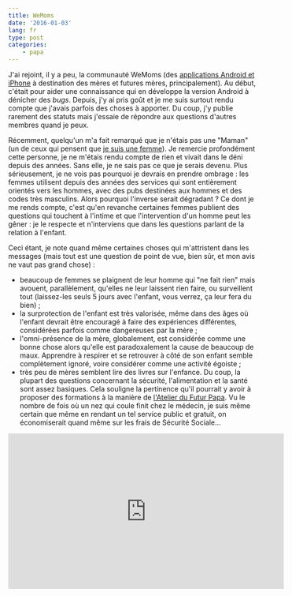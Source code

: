 ```yaml
---
title: WeMoms
date: '2016-01-03'
lang: fr
type: post
categories:
    - papa
---
```


J'ai rejoint, il y a peu, la communauté WeMoms (des [applications Android et iPhone](http://www.wemoms.com/) à destination des mères et futures mères, principalement). Au début, c'était pour aider une connaissance qui en développe la version Android à dénicher des <em lang="en">bugs</em>. Depuis, j'y ai pris goût et je me suis surtout rendu compte que j'avais parfois des choses à apporter. Du coup, j'y publie rarement des statuts mais j'essaie de répondre aux questions d'autres membres quand je peux.

Récemment, quelqu'un m'a fait remarqué que je n'étais pas une "Maman" (un de ceux qui pensent que [je suis une femme](/2016/01/salaires-femmes-inegalites/)). Je remercie profondément cette personne, je ne m'étais rendu compte de rien et vivait dans le déni depuis des années. Sans elle, je ne sais pas ce que je serais devenu. Plus sérieusement, je ne vois pas pourquoi je devrais en prendre ombrage : les femmes utilisent depuis des années des services qui sont entièrement orientés vers les hommes, avec des pubs destinées aux hommes et des codes très masculins. Alors pourquoi l'inverse serait dégradant ? Ce dont je me rends compte, c'est qu'en revanche certaines femmes publient des questions qui touchent à l'intime et que l'intervention d'un homme peut les gêner : je le respecte et n'interviens que dans les questions parlant de la relation à l'enfant.

Ceci étant, je note quand même certaines choses qui m'attristent dans les messages (mais tout est une question de point de vue, bien sûr, et mon avis ne vaut pas grand chose) :

* beaucoup de femmes se plaignent de leur homme qui "ne fait rien" mais avouent, parallèlement, qu'elles ne leur laissent rien faire, ou surveillent tout (laissez-les seuls 5 jours avec l'enfant, vous verrez, ça leur fera du bien) ;
* la surprotection de l'enfant est très valorisée, même dans des âges où l'enfant devrait être encouragé à faire des expériences différentes, considérées parfois comme dangereuses par la mère ;
* l'omni-présence de la mère, globalement, est considérée comme une bonne chose alors qu'elle est paradoxalement la cause de beaucoup de maux. Apprendre à respirer et se retrouver à côté de son enfant semble complètement ignoré, voire considérer comme une activité égoiste ;
* très peu de mères semblent lire des livres sur l'enfance. Du coup, la plupart des questions concernant la sécurité, l'alimentation et la santé sont assez basiques. Cela souligne la pertinence qu'il pourrait y avoir à proposer des formations à la manière de [l'Atelier du Futur Papa](http://www.atelierdufuturpapa.com/). Vu le nombre de fois où un nez qui coule finit chez le médecin, je suis même certain que même en rendant un tel service public et gratuit, on économiserait quand même sur les frais de Sécurité Sociale…

<div class="videoWrapper">
  <iframe width="560" height="315" src="https://www.youtube.com/embed/TbiIWcOF0JM" frameborder="0" allowfullscreen></iframe>
</div>
